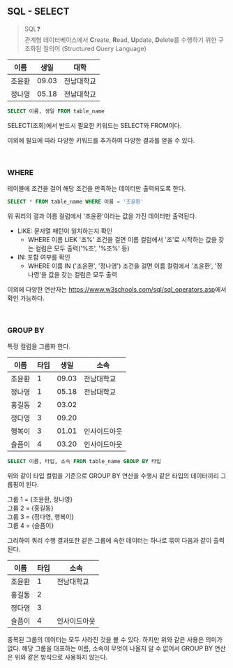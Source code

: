 ## SQL - SELECT

> SQL❓ <br/> 
관계형 데이터베이스에서 <strong>C</strong>reate, <strong>R</strong>ead, <strong>U</strong>pdate, <strong>D</strong>elete를 수행하기 위한 구조화된 질의어 (Structured Query Language)

|이름|생일|대학|
|---|---|---|
|조윤환|09.03|전남대학교|
|정나영|05.18|전남대학교|

```SQL
SELECT 이름, 생일 FROM table_name
```

SELECT(조회)에서 반드시 필요한 키워드는 SELECT와 FROM이다. 

이외에 필요에 따라 다양한 키워드를 추가하여 다양한 결과를 얻을 수 있다.

<br/>

### WHERE

테이블에 조건을 걸어 해당 조건을 만족하는 데이터만 출력되도록 한다.

```SQL
SELECT * FROM table_name WHERE 이름 = '조윤환'
```

위 쿼리의 결과 이름 컬럼에서 '조윤환'이라는 값을 가진 데이터만 출력된다.

- LIKE: 문자열 패턴이 일치하는지 확인
    * WHERE 이름 LIEK '조%' 조건을 걸면 이름 컬럼에서 '조'로 시작하는 값을 갖는 컬럼은 모두 출력('%조', '%조%' 등)
- IN: 포함 여부를 확인
    * WHERE 이름 IN ('조윤환', '정나영') 조건을 걸면 이름 컬럼에서 '조윤환', '정나영'을 값을 갖는 컬럼은 모두 출력

이외에 다양한 연산자는 <a href="https://www.w3schools.com/sql/sql_operators.asp">https://www.w3schools.com/sql/sql_operators.asp</a>에서 확인 가능하다.

<br/>

### GROUP BY

특정 컬럼을 그룹화 한다.

|이름|타입|생일|소속|
|---|---|---|---|
|조윤환|1|09.03|전남대학교|
|정나영|1|05.18|전남대학교|
|홍길동|2|03.02||
|정다영|3|09.20||
|행복이|3|01.01|인사이드아웃|
|슬픔이|4|03.20|인사이드아웃|

```SQL
SELECT 이름, 타입, 소속 FROM table_name GROUP BY 타입
```

위와 같이 타입 컬럼을 기준으로 GROUP BY 연산을 수행시 같은 타입의 데이터끼리 그룹핑이 된다.

그룹 1 = {조윤환, 정나영} <br/>
그룹 2 = {홍길동} <br/>
그룹 3 = {정다영, 행복이} <br/>
그룹 4 = {슬픔이} <br/>

그리하여 쿼리 수행 결과또한 같은 그룹에 속한 데이터는 하나로 묶여 다음과 같이 출력된다. 

|이름|타입|소속|
|---|---|---|
|조윤환|1|전남대학교|
|홍길동|2||
|정다영|3||
|슬픔이|4|인사이드아웃|

중복된 그룹의 데이터는 모두 사라진 것을 볼 수 있다. 하지만 위와 같은 사용은 의미가 없다. 해당 그룹을 대표하는 이름, 소속이 무엇이 나올지 알 수 없어서 GROUP BY 연산은 위와 같은 방식으로 사용하지 않는다.

